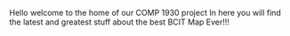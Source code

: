 Hello welcome to the home of our COMP 1930 project
In here you will find the latest and greatest stuff about the best BCIT Map Ever!!!